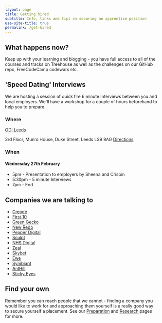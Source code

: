 ```yaml
---
layout: page
title: Getting hired
subtitle: Info, links and tips on securing an apprentice position
use-site-title: true
permalink: /get-hired
---
```


## What happens now?
Keep up with your learning and blogging - you have full access to all of the courses and tracks on Treehouse as well as the challenges on our GitHub repo, FreeCodeCamp codewars etc.


## 'Speed Dating' Interviews

We are hosting a session of quick fire 6 minute interviews between you and local employers. We'll have a workshop for a couple of hours beforehand to help you to prepare.

### Where
[ODI Leeds](https://odileeds.org/)

3rd Floor,
Munro House,
Duke Street,
Leeds
LS9 8AG
[Directions](https://www.google.com/maps?z=16&q=address:+odi+leeds+3rd+floor+munro+house+duke+street+ls9+8ag)

### When
#### Wednesday 27th February

* 5pm - Presentation to employers by Sheena and Crispin
* 5:30pm - 5 minute Interviews
* 7pm - End


## Companies we are talking to
* [Creode](https://www.creode.co.uk/)
* [First 10](https://www.first10.co.uk/)
* [Green Gecko](https://greengeckodigital.co.uk)
* [New Redo](https://www.newredo.com/)
* [Pepper Digital](https://www.pepperdigital.com/)
* [Sculpt](https://sculpt.digital/)
* [NHS Digital](https://digital.nhs.uk/)
* [Zeal](https://wehavezeal.com/)
* [Skybet](https://www.skybetcareers.com/)
* [Ewe](http://www.ewe.agency/)
* [Symbiant](symbiant.co.uk)
* [AntHill](https://www.anthill.co.uk/)
* [Sticky Eyes](https://www.stickyeyes.com/)


## Find your own
Remember you can reach people that we cannot - finding a company you would like to work for and approaching them yourself is a really good way to secure yourself a placement. See our [Preparation](preparation) and [Research](research) pages for more.
